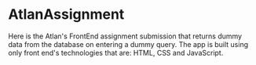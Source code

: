 # AtlanAssignment

Here is the Atlan's FrontEnd assignment submission that returns dummy data from the database on entering a dummy query.
The app is built using only front end's technologies that are: HTML, CSS and JavaScript.

